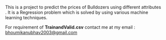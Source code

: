 This is a project to predict the prices of Bulldozers using different attributes . It is a Regression problem which is solved by using various machine learning techniques. 

For requirement of **TrainandValid.csv** contact me at my email : bhoumikanubhav2003@gmail.com
